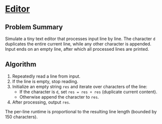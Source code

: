 # [Editor](https://www.spoj.com/problems/EDIT1/)

## Problem Summary
Simulate a tiny text editor that processes input line by line. The character `d` duplicates the entire current line, while any other character is appended. Input ends on an empty line, after which all processed lines are printed.

## Algorithm
1. Repeatedly read a line from input.
2. If the line is empty, stop reading.
3. Initialize an empty string `res` and iterate over characters of the line:
   - If the character is `d`, set `res = res + res` (duplicate current content).
   - Otherwise append the character to `res`.
4. After processing, output `res`.

The per-line runtime is proportional to the resulting line length (bounded by 150 characters).
